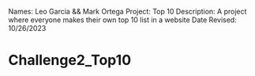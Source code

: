 Names: Leo Garcia && Mark Ortega
Project: Top 10
Description: A project where everyone makes their own top 10 list in a website
Date Revised: 10/26/2023

# Challenge2_Top10
